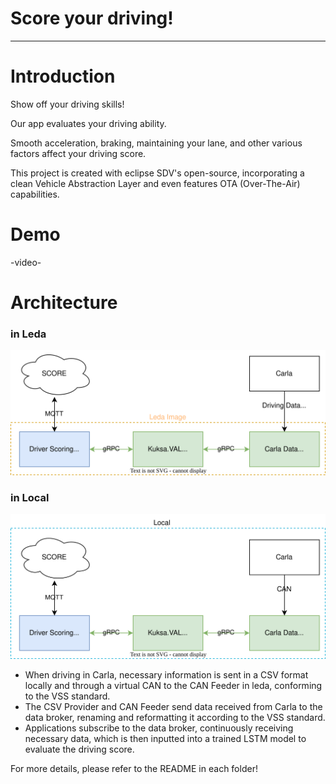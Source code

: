 # Score your driving!

---

# Introduction

Show off your driving skills!

Our app evaluates your driving ability.

Smooth acceleration, braking, maintaining your lane, and other various factors affect your driving score.

This project is created with eclipse SDV's open-source, incorporating a clean Vehicle Abstraction Layer and even features OTA (Over-The-Air) capabilities.

# Demo

-video- 

# Architecture

### in Leda

![Architecture1.svg](./images/Architecture1.svg)

### in Local

![Architecture2.svg](./images/Architecture2.svg)

- When driving in Carla, necessary information is sent in a CSV format locally and through a virtual CAN to the CAN Feeder in leda, conforming to the VSS standard.
- The CSV Provider and CAN Feeder send data received from Carla to the data broker, renaming and reformatting it according to the VSS standard.
- Applications subscribe to the data broker, continuously receiving necessary data, which is then inputted into a trained LSTM model to evaluate the driving score.

For more details, please refer to the README in each folder!
